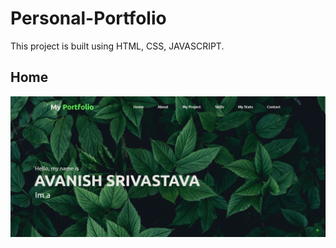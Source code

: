 # Personal-Portfolio
This project is built using HTML, CSS, JAVASCRIPT.

## Home
![](./images/Home.png)
